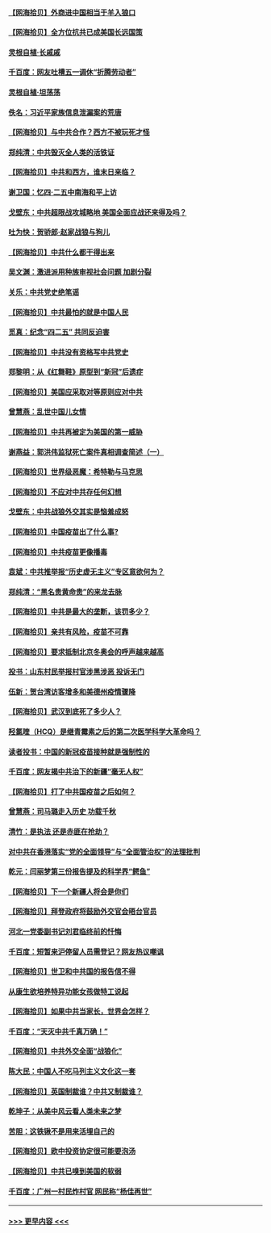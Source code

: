 #### [【网海拾贝】外商进中国相当于羊入狼口](../pages/nsc993/n12908274.md?t=04272052) 
#### [【网海拾贝】全方位抗共已成美国长远国策](../pages/nsc993/n12906878.md?t=04272052) 
#### [灵根自植‧长戚戚](../pages/nsc993/n12905585.md?t=04272052) 
#### [千百度：网友吐槽五一调休“折腾劳动者”](../pages/nsc993/n12905934.md?t=04272052) 
#### [灵根自植‧坦荡荡](../pages/nsc993/n12905562.md?t=04272052) 
#### [佚名：习近平家族信息泄漏案的荒唐](../pages/nsc993/n12904705.md?t=04272052) 
#### [【网海拾贝】与中共合作？西方不被玩死才怪](../pages/nsc993/n12903873.md?t=04272052) 
#### [郑纯清：中共毁灭全人类的活铁证](../pages/nsc993/n12903785.md?t=04272052) 
#### [【网海拾贝】中共和西方，谁末日来临？](../pages/nsc993/n12903482.md?t=04272052) 
#### [谢卫国：忆四‧二五中南海和平上访](../pages/nsc993/n12902192.md?t=04272052) 
#### [戈壁东：中共超限战攻城略地 美国全面应战还来得及吗？](../pages/nsc993/n12902297.md?t=04272052) 
#### [吐为快：贺骄郎‧赵家战狼与狗儿](../pages/nsc993/n12902280.md?t=04272052) 
#### [【网海拾贝】中共什么都干得出来](../pages/nsc993/n12897500.md?t=04272052) 
#### [吴文渊：激进派用种族审视社会问题 加剧分裂](../pages/nsc993/n12893881.md?t=04272052) 
#### [关乐：中共党史绝笔谣](../pages/nsc993/n12897270.md?t=04272052) 
#### [【网海拾贝】中共最怕的就是中国人民](../pages/nsc993/n12894705.md?t=04272052) 
#### [觅真：纪念“四二五” 共同反迫害](../pages/nsc993/n12894553.md?t=04272052) 
#### [【网海拾贝】中共没有资格写中共党史](../pages/nsc993/n12892231.md?t=04272052) 
#### [郑黎明：从《红舞鞋》原型到“新冠”后遗症](../pages/nsc993/n12890469.md?t=04272052) 
#### [【网海拾贝】美国应采取对等原则应对中共](../pages/nsc993/n12889176.md?t=04272052) 
#### [曾慧燕：乱世中国儿女情](../pages/nsc993/n12887931.md?t=04272052) 
#### [【网海拾贝】中共再被定为美国的第一威胁](../pages/nsc993/n12887580.md?t=04272052) 
#### [谢燕益：郭洪伟监狱死亡案件真相调查简述（一）](../pages/nsc993/n12885648.md?t=04272052) 
#### [【网海拾贝】世界级恶魔：希特勒与马克思](../pages/nsc993/n12884062.md?t=04272052) 
#### [【网海拾贝】不应对中共存任何幻想](../pages/nsc993/n12881460.md?t=04272052) 
#### [戈壁东：中共战狼外交其实是恼羞成怒](../pages/nsc993/n12880392.md?t=04272052) 
#### [【网海拾贝】中国疫苗出了什么事?](../pages/nsc993/n12879124.md?t=04272052) 
#### [【网海拾贝】中共疫苗更像播毒](../pages/nsc993/n12876631.md?t=04272052) 
#### [袁斌：中共推举报“历史虚无主义”专区意欲何为？](../pages/nsc993/n12876530.md?t=04272052) 
#### [郑纯清：“黑名贵黄命贵”的来龙去脉](../pages/nsc993/n12875589.md?t=04272052) 
#### [【网海拾贝】中共是最大的垄断，该罚多少？](../pages/nsc993/n12874006.md?t=04272052) 
#### [【网海拾贝】亲共有风险，疫苗不可靠](../pages/nsc993/n12872224.md?t=04272052) 
#### [【网海拾贝】要求抵制北京冬奥会的呼声越来越高](../pages/nsc993/n12868962.md?t=04272052) 
#### [投书：山东村民举报村官涉黑涉恶 投诉无门](../pages/nsc993/n12869726.md?t=04272052) 
#### [伍新：贺台湾访客增多和美德州疫情骤降](../pages/nsc993/n12865651.md?t=04272052) 
#### [【网海拾贝】武汉到底死了多少人？](../pages/nsc993/n12863707.md?t=04272052) 
#### [羟氯喹（HCQ）是继青霉素之后的第二次医学科学大革命吗？](../pages/nsc993/n12638564.md?t=04272052) 
#### [读者投书：中国的新冠疫苗接种就是强制性的](../pages/nsc993/n12859932.md?t=04272052) 
#### [千百度：网友揭中共治下的新疆“毫无人权”](../pages/nsc993/n12858385.md?t=04272052) 
#### [【网海拾贝】打了中共国疫苗之后如何？](../pages/nsc993/n12857866.md?t=04272052) 
#### [曾慧燕：司马璐走入历史 功载千秋](../pages/nsc993/n12856996.md?t=04272052) 
#### [清竹：是执法 还是赤匪在抢劫？](../pages/nsc993/n12856952.md?t=04272052) 
#### [对中共在香港落实“党的全面领导”与“全面管治权”的法理批判](../pages/nsc993/n12856929.md?t=04272052) 
#### [乾元：闫丽梦第三份报告提及的科学界“鳄鱼”](../pages/nsc993/n12855985.md?t=04272052) 
#### [【网海拾贝】下一个新疆人将会是你们](../pages/nsc993/n12855864.md?t=04272052) 
#### [【网海拾贝】拜登政府将鼓励外交官会晤台官员](../pages/nsc993/n12853615.md?t=04272052) 
#### [河北一党委副书记刘君临终前的忏悔](../pages/nsc993/n12849420.md?t=04272052) 
#### [千百度：短暂来沪停留人员需登记？网友热议嘲讽](../pages/nsc993/n12853497.md?t=04272052) 
#### [【网海拾贝】世卫和中共国的报告信不得](../pages/nsc993/n12850902.md?t=04272052) 
#### [从康生欲培养特异功能女孩做特工说起](../pages/nsc993/n12849289.md?t=04272052) 
#### [【网海拾贝】如果中共当家长，世界会怎样？](../pages/nsc993/n12848436.md?t=04272052) 
#### [千百度：“天灭中共千真万确！”](../pages/nsc993/n12845659.md?t=04272052) 
#### [【网海拾贝】中共外交全面“战狼化”](../pages/nsc993/n12845607.md?t=04272052) 
#### [陈大民：中国人不吃马列主义文化这一套](../pages/nsc993/n12842496.md?t=04272052) 
#### [【网海拾贝】英国制裁谁？中共又制裁谁？](../pages/nsc993/n12840909.md?t=04272052) 
#### [乾坤子：从美中风云看人类未来之梦](../pages/nsc993/n12840590.md?t=04272052) 
#### [苦胆：这铁锹不是用来活埋自己的](../pages/nsc993/n12839512.md?t=04272052) 
#### [【网海拾贝】欧中投资协定很可能要泡汤](../pages/nsc993/n12835122.md?t=04272052) 
#### [【网海拾贝】中共已嗅到美国的软弱](../pages/nsc993/n12832411.md?t=04272052) 
#### [千百度：广州一村民炸村官 网民称“杨佳再世”](../pages/nsc993/n12832380.md?t=04272052) 

----
#### [ >>> 更早内容 <<< ](../indexes/nsc993-earlier.md)
